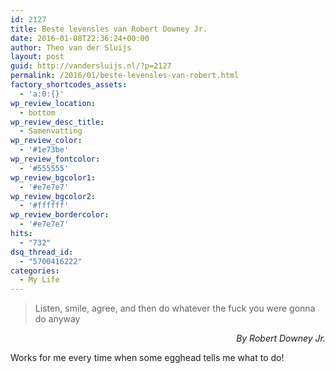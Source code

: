 ```yaml
---
id: 2127
title: Beste levensles van Robert Downey Jr.
date: 2016-01-08T22:36:24+00:00
author: Theo van der Sluijs
layout: post
guid: http://vandersluijs.nl/?p=2127
permalink: /2016/01/beste-levensles-van-robert.html
factory_shortcodes_assets:
  - 'a:0:{}'
wp_review_location:
  - bottom
wp_review_desc_title:
  - Samenvatting
wp_review_color:
  - '#1e73be'
wp_review_fontcolor:
  - '#555555'
wp_review_bgcolor1:
  - '#e7e7e7'
wp_review_bgcolor2:
  - '#ffffff'
wp_review_bordercolor:
  - '#e7e7e7'
hits:
  - "732"
dsq_thread_id:
  - "5700416222"
categories:
  - My Life
---
```

> Listen, smile, agree, and then do whatever the fuck you were gonna do anyway

<p style="text-align: right;">
  <em>By Robert Downey Jr.</em>
</p>

Works for me every time when some egghead tells me what to do!